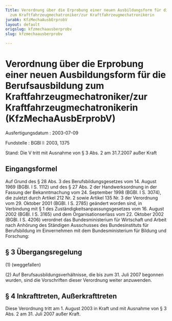 ```yaml
---
Title: Verordnung über die Erprobung einer neuen Ausbildungsform für die Berufsausbildung
  zum Kraftfahrzeugmechatroniker/zur Kraftfahrzeugmechatronikerin
jurabk: KfzMechaAusbErprobV
layout: default
origslug: kfzmechaausberprobv
slug: kfzmechaausberprobv

---
```


# Verordnung über die Erprobung einer neuen Ausbildungsform für die Berufsausbildung zum Kraftfahrzeugmechatroniker/zur Kraftfahrzeugmechatronikerin (KfzMechaAusbErprobV)

Ausfertigungsdatum
:   2003-07-09

Fundstelle
:   BGBl I: 2003, 1375

Stand: Die V tritt mit Ausnahme von § 3 Abs. 2 am 31.7.2007 außer Kraft


## Eingangsformel

Auf Grund des § 28 Abs. 3 des Berufsbildungsgesetzes vom 14. August
1969 (BGBl. I S. 1112) und des § 27 Abs. 2 der Handwerksordnung in der
Fassung der Bekanntmachung vom 24. September 1998 (BGBl. I S. 3074),
die zuletzt durch Artikel 212 Nr. 2 sowie Artikel 135 Nr. 3 der
Verordnung vom 29. Oktober 2001 (BGBl. I S. 2785) geändert worden
sind, in Verbindung mit § 1 des Zuständigkeitsanpassungsgesetzes vom
16\. August 2002 (BGBl. I S. 3165) und dem Organisationserlass vom 22.
Oktober 2002 (BGBl. I S. 4206) verordnet das Bundesministerium für
Wirtschaft und Arbeit nach Anhörung des Ständigen Ausschusses des
Bundesinstituts für Berufsbildung im Einvernehmen mit dem
Bundesministerium für Bildung und Forschung:


## § 3 Übergangsregelung

(1) (weggefallen)

(2) Auf Berufsausbildungsverhältnisse, die bis zum 31. Juli 2007
begonnen wurden, sind die Vorschriften dieser Verordnung weiter
anzuwenden.


## § 4 Inkrafttreten, Außerkrafttreten

Diese Verordnung tritt am 1. August 2003 in Kraft und mit Ausnahme von
§ 3 Abs. 2 am 31. Juli 2007 außer Kraft.

